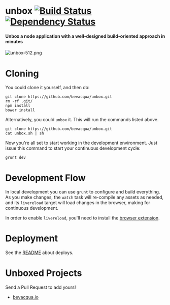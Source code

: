 # unbox [![Build Status](https://travis-ci.org/bevacqua/unbox.png?branch=master)](https://travis-ci.org/bevacqua/unbox) [![Dependency Status](https://gemnasium.com/bevacqua/unbox.png)](https://gemnasium.com/bevacqua/unbox)

#### Unbox a node application with a well-designed build-oriented approach in minutes

![unbox-512.png][1]

# Cloning

You could clone it yourself, and then do:

```shell
git clone https://github.com/bevacqua/unbox.git
rm -rf .git/
npm install
bower install
```

Alternatively, you could `unbox` it. This will run the commands listed above.

```shell
git clone https://github.com/bevacqua/unbox.git
cat unbox.sh | sh
```

Now you're all set to start working in the development environment. Just issue this command to start your continuous development cycle:

```shell
grunt dev
```

# Development Flow

In local development you can use `grunt` to configure and build everything. As you make changes, the `watch` task will re-compile any assets as needed, and its `livereload` target will load changes in the browser, making for continuous development.

In order to enable `livereload`, you'll need to install the [browser extension](http://feedback.livereload.com/knowledgebase/articles/86242).

# Deployment

See the [README](https://github.com/bevacqua/io/tree/master/deploy/README.markdown) about deploys.

# Unboxed Projects

Send a Pull Request to add yours!

- [bevacqua.io](https://github.com/bevacqua/io)

  [1]: http://i.imgur.com/gBuopo8.png "Unbox it!"
